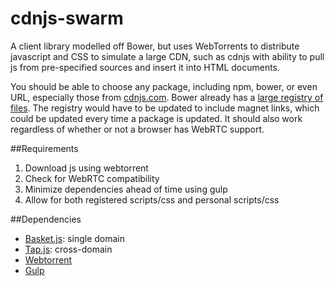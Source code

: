 # cdnjs-swarm

A client library modelled off Bower, but uses WebTorrents to distribute javascript and CSS to simulate a large CDN, such as cdnjs with ability to pull js from pre-specified sources and insert it into HTML documents.

You should be able to choose any package, including npm, bower, or even URL, especially those from [cdnjs.com](https://cdnjs.com). Bower already has a [large registry of files](https://github.com/bower/registry). The registry would have to be updated to include magnet links, which could be updated every time a package is updated. It should also work regardless of whether or not a browser has WebRTC support.

##Requirements

1. Download js using webtorrent
2. Check for WebRTC compatibility
3. Minimize dependencies ahead of time using gulp
4. Allow for both registered scripts/css and personal scripts/css

##Dependencies

* [Basket.js](https://addyosmani.com/basket.js/): single domain
* [Tap.js](https://bkardell.github.io/tap/): cross-domain
* [Webtorrent](https://github.com/feross/webtorrent)
* [Gulp](http://gulpjs.com/)

